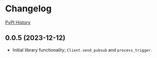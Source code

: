 # Changelog

[PyPI History](https://pypi.org/project/bibt-gcp-pubsub/#history)

## 0.0.5 (2023-12-12)

- Initial library functionality; `Client.send_pubsub` and `process_trigger`.
